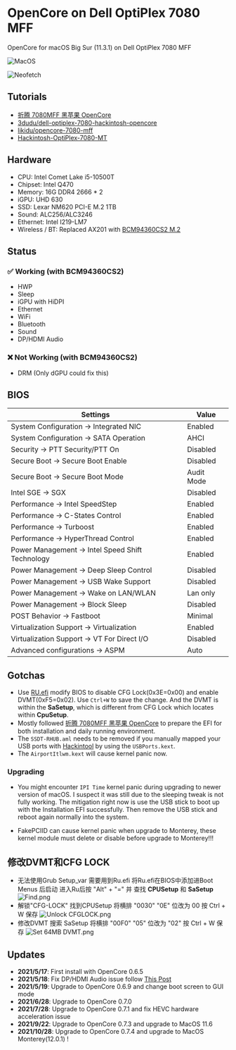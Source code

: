 # OpenCore on Dell OptiPlex 7080 MFF

OpenCore for macOS Big Sur (11.3.1) on Dell OptiPlex 7080 MFF

![MacOS](./media/monterey.png)

![Neofetch](./media/neofetch-12.png)

## Tutorials

-   [折腾 7080MFF 黑苹果 OpenCore](https://www.jianshu.com/p/d7cfaae60509)
-   [3dudu/dell-optiplex-7080-hackintosh-opencore](https://github.com/3dudu/dell-optiplex-7080-hackintosh-opencore)
-   [likidu/opencore-7080-mff](https://github.com/likidu/opencore-7080-mff.git)
-   [Hackintosh-OptiPlex-7080-MT](https://github.com/btwise/Hackintosh-Dell-OptiPlex-7080-Series)

## Hardware

-   CPU: Intel Comet Lake i5-10500T
-   Chipset: Intel Q470
-   Memory: 16G DDR4 2666 \* 2
-   iGPU: UHD 630
-   SSD: Lexar NM620 PCI-E M.2 1TB
-   Sound: ALC256/ALC3246
-   Ethernet: Intel I219-LM7
-   Wireless / BT: Replaced AX201 with [BCM94360CS2 M.2](https://dortania.github.io/Wireless-Buyers-Guide/types-of-wireless-card/m2.html)

## Status

### :white_check_mark: Working (with BCM94360CS2)

-   HWP
-   Sleep
-   iGPU with HiDPI
-   Ethernet
-   WiFi
-   Bluetooth
-   Sound
-   DP/HDMI Audio

### :x: Not Working (with BCM94360CS2)

-   DRM (Only dGPU could fix this)

## BIOS

|Settings|Value|
|----|---|
|System Configuration → Integrated NIC | Enabled |
|System Configuration → SATA Operation | AHCI |
|Security → PTT Security/PTT On | Disabled |
|Secure Boot → Secure Boot Enable | Disabled |
|Secure Boot → Secure Boot Mode | Audit Mode |
|Intel SGE → SGX | Disabled |
|Performance → Intel SpeedStep | Enabled |
|Performance → C-States Control | Enabled |
|Performance → Turboost | Enabled |
|Performance → HyperThread Control | Enabled |
|Power Management → Intel Speed Shift Technology | Enabled |
|Power Management → Deep Sleep Control | Disabled |
|Power Management → USB Wake Support | Disabled |
|Power Management → Wake on LAN/WLAN | Lan only |
|Power Management → Block Sleep | Disabled |
|POST Behavior → Fastboot | Minimal |
|Virtualization Support → Virtualization | Enabled |
|Virtualization Support → VT For Direct I/O | Disabled |
|Advanced configurations → ASPM | Auto |

## Gotchas

-   Use [RU.efi](http://ruexe.blogspot.com/) modify BIOS to disable CFG Lock(0x3E=0x00) and enable DVMT(0xF5=0x02). Use `Ctrl+W` to save the change. And the DVMT is within the **SaSetup**, which is different from CFG Lock which locates within **CpuSetup**.
-   Mostly followed [折腾 7080MFF 黑苹果 OpenCore](https://www.jianshu.com/p/d7cfaae60509) to prepare the EFI for both installation and daily running environment.
-   The `SSDT-RHUB.aml` needs to be removed if you manually mapped your USB ports with [Hackintool](https://github.com/headkaze/Hackintool) by using the `USBPorts.kext`.
-   The `AirportItlwm.kext` will cause kernel panic now.

### Upgrading

-   You might encounter `IPI Time` kernel panic during upgrading to newer version of macOS. I suspect it was still due to the sleeping tweak is not fully working. The mitigation right now is use the USB stick to boot up with the Installation EFI successfully. Then remove the USB stick and reboot again normally into the system.

-   FakePCIID can cause kernel panic when upgrade to Monterey, these kernel module must delete or disable before upgrade to Monterey!!!

## 修改DVMT和CFG LOCK
* 无法使用Grub Setup_var 需要用到Ru.efi 将Ru.efi在BIOS中添加进Boot Menus 后启动 进入Ru后按 "Alt" + "=" 并
查找 **CPUSetup** 和 **SaSetup**
![Find.png](./media/Find.png)
* 解锁"CFG-LOCK" 找到CPUSetup 将横排 "0030" "0E" 位改为 00 按 Ctrl + W 保存
![Unlock CFGLOCK.png](./media/CFG-LOCK.png)
* 修改DVMT 搜索 SaSetup 将横排 "00F0" "05" 位改为 "02" 按 Ctrl + W 保存
![Set 64MB DVMT.png](./media/DVMT.png)

## Updates

-   **2021/5/17**: First install with OpenCore 0.6.5
-   **2021/5/18**: Fix DP/HDMI Audio issue follow [This Post](https://www.insanelymac.com/forum/topic/345756-no-hdmi-dp-audio-devices-on-uhd-630/)
-   **2021/5/19**: Upgrade to OpenCore  0.6.9 and change boot screen to GUI mode
-   **2021/6/28**: Upgrade to OpenCore  0.7.0
-   **2021/7/28**: Upgrade to OpenCore  0.7.1 and fix HEVC hardware acceleration issue
-   **2021/9/22**: Upgrade to OpenCore  0.7.3 and upgrade to MacOS 11.6
-   **2021/10/28**: Upgrade to OpenCore  0.7.4 and upgrade to MacOS Monterey(12.0.1) !
